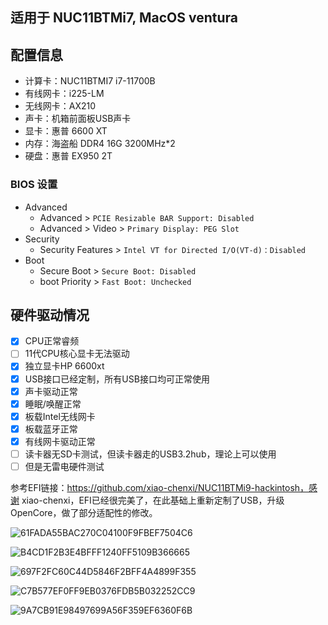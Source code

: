 ## 适用于 NUC11BTMi7, MacOS ventura


## 配置信息

- 计算卡：NUC11BTMI7 i7-11700B
- 有线网卡：i225-LM
- 无线网卡：AX210
- 声卡：机箱前面板USB声卡
- 显卡：惠普 6600 XT
- 内存：海盗船 DDR4 16G 3200MHz*2
- 硬盘：惠普 EX950 2T

### BIOS 设置

- Advanced
  - Advanced > `PCIE Resizable BAR Support: Disabled`
  - Advanced > Video > `Primary Display: PEG Slot`
- Security
  - Security Features > `Intel VT for Directed I/O(VT-d)：Disabled`
- Boot
  - Secure Boot > `Secure Boot: Disabled`
  - boot Priority > `Fast Boot: Unchecked`

## 硬件驱动情况
- [x] CPU正常睿频
- [ ] 11代CPU核心显卡无法驱动
- [x] 独立显卡HP 6600xt
- [x] USB接口已经定制，所有USB接口均可正常使用
- [x] 声卡驱动正常
- [x] 睡眠/唤醒正常
- [x] 板载Intel无线网卡
- [x] 板载蓝牙正常
- [x] 有线网卡驱动正常
- [ ] 读卡器无SD卡测试，但读卡器走的USB3.2hub，理论上可以使用
- [ ] 但是无雷电硬件测试

参考EFI链接：https://github.com/xiao-chenxi/NUC11BTMi9-hackintosh，感谢 xiao-chenxi，EFI已经很完美了，在此基础上重新定制了USB，升级OpenCore，做了部分适配性的修改。



![61FADA55BAC270C04100F9FBEF7504C6](https://github.com/zpyangchina/NUC11BTMi7-hackintosh/assets/42115887/5fb87b03-180c-4282-9a94-9becb5e2d37b)

![B4CD1F2B3E4BFFF1240FF5109B366665](https://github.com/zpyangchina/NUC11BTMi7-hackintosh/assets/42115887/e54ca566-122b-400f-bf82-d69cd2ede8c6)

![697F2FC60C44D5846F2BFF4A4899F355](https://github.com/zpyangchina/NUC11BTMi7-hackintosh/assets/42115887/17566f32-6ef0-46df-aa46-cc69ab9e141c)

![C7B577EF0FF9EB0376FDB5B032252CC9](https://github.com/zpyangchina/NUC11BTMi7-hackintosh/assets/42115887/76eb1bfd-f41d-41ab-ad7d-246379f57b2a)

![9A7CB91E98497699A56F359EF6360F6B](https://github.com/zpyangchina/NUC11BTMi7-hackintosh/assets/42115887/ef93e0e8-4563-429f-ac7e-67735053fc40)
